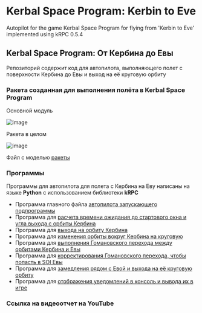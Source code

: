 # Kerbal Space Program: Kerbin to Eve
Autopilot for the game Kerbal Space Program for flying from 'Kerbin to Eve' implemented using kRPC 0.5.4

## Kerbal Space Program: От Кербина до Евы
Репозиторий содержит код для автопилота, выполняющего полет с поверхности Кербина до Евы и выход на её круговую орбиту


### Ракета созданная для выполнения полёта в Kerbal Space Program
Основной модуль

![image](https://github.com/user-attachments/assets/67ee34d9-aeb1-4774-9136-142da10e3bf4)

Ракета в целом

![image](https://github.com/user-attachments/assets/ef05902f-72da-44f2-bc5a-b74517cf9c03)

Файл с моделью [ракеты](rocket/_KSP_project_rocket.craft)


### Программы 
Программы для автопилота для полета с Кербина на Еву написаны на языке **Python** с использованием библиотеки **kRPC**
- Программа главного файла [автопилота запускающего подпрограммы](KSP_proj.py)
- Программа для [расчета времени ожидания до стартового окна и угла выхода с орбиты Кербина](KTE/angle_calculation.py)
- Программа для [выхода на орбиту Кербина](KTE/orbital_launch.py)
- Программа для [изменения орбиты вокруг Кербина на круговую](KTE/circularization.py)
- Программа для [выполнения Гомановского перехода между орбитами Кербина и Евы](KTE/interorbital_flight.py)
- Программа для [корректирования Гомановского перехода, чтобы попасть в SOI Евы](KTE/correction_node.py)
- Программа для [замедления рядом с Евой и выхода на её круговую орбиту](KTE/slowdown.py)
- Программа для [отображения уведомлений в консоль и вывода их в игре](KTE/notification.py)
  
### Ссылка на видеоотчет на YouTube







